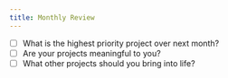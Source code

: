 ```yaml
---
title: Monthly Review
---
```


- [ ] What is the highest priority project over next month?
- [ ] Are your projects meaningful to you?
- [ ] What other projects should you bring into life?
